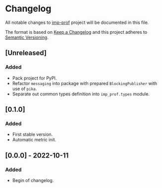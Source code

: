 # Changelog

All notable changes to [imp-prof](https://gitlab.kajot.cz/online-casino/backend/imp-prof) project will be documented in
this file.

The format is based on [Keep a Changelog](http://keepachangelog.com/en/1.0.0/)
and this project adheres to [Semantic Versioning](http://semver.org/spec/v2.0.0.html).

## [Unreleased]

### Added

- Pack project for PyPI.
- Refactor `messaging` into package with prepared `BlockingPublisher` with use of `pika`.
- Separate out common types definition into `imp_prof.types` module.

## [0.1.0]

### Added

- First stable version.
- Automatic metric init.

## [0.0.0] - 2022-10-11

### Added

- Begin of changelog.
